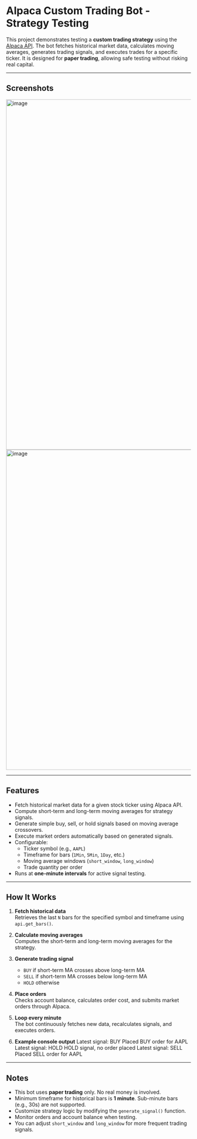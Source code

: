 # Alpaca Custom Trading Bot - Strategy Testing

This project demonstrates testing a **custom trading strategy** using the [Alpaca API](https://alpaca.markets/). The bot fetches historical market data, calculates moving averages, generates trading signals, and executes trades for a specific ticker. It is designed for **paper trading**, allowing safe testing without risking real capital.

---

## Screenshots 

<img width="1470" height="956" alt="image" src="https://github.com/user-attachments/assets/2aeeee7d-6138-4659-a466-24125b2ed4d5" /> 

<img width="1470" height="874" alt="image" src="https://github.com/user-attachments/assets/83168b73-a2eb-4ba1-9c8e-1cae73f9e58d" />

---

## Features

- Fetch historical market data for a given stock ticker using Alpaca API.
- Compute short-term and long-term moving averages for strategy signals.
- Generate simple buy, sell, or hold signals based on moving average crossovers.
- Execute market orders automatically based on generated signals.
- Configurable:
  - Ticker symbol (e.g., `AAPL`)
  - Timeframe for bars (`1Min`, `5Min`, `1Day`, etc.)
  - Moving average windows (`short_window`, `long_window`)
  - Trade quantity per order
- Runs at **one-minute intervals** for active signal testing.

---


## How It Works

1. **Fetch historical data**  
   Retrieves the last `N` bars for the specified symbol and timeframe using `api.get_bars()`.

2. **Calculate moving averages**  
   Computes the short-term and long-term moving averages for the strategy.

3. **Generate trading signal**  
   - `BUY` if short-term MA crosses above long-term MA  
   - `SELL` if short-term MA crosses below long-term MA  
   - `HOLD` otherwise

4. **Place orders**  
   Checks account balance, calculates order cost, and submits market orders through Alpaca.

5. **Loop every minute**  
   The bot continuously fetches new data, recalculates signals, and executes orders.

6. **Example console output**
  Latest signal: BUY
  Placed BUY order for AAPL
  Latest signal: HOLD
  HOLD signal, no order placed
  Latest signal: SELL
  Placed SELL order for AAPL

---

## Notes

- This bot uses **paper trading** only. No real money is involved.
- Minimum timeframe for historical bars is **1 minute**. Sub-minute bars (e.g., 30s) are not supported.
- Customize strategy logic by modifying the `generate_signal()` function.
- Monitor orders and account balance when testing.
- You can adjust `short_window` and `long_window` for more frequent trading signals.
